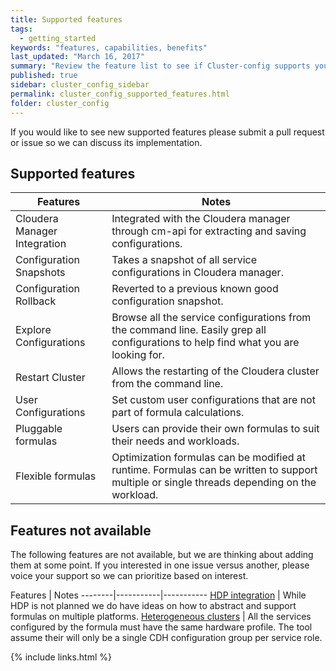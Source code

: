 ```yaml
---
title: Supported features
tags:
  - getting_started
keywords: "features, capabilities, benefits"
last_updated: "March 16, 2017"
summary: "Review the feature list to see if Cluster-config supports your requirements. New feature request are always welcome."
published: true
sidebar: cluster_config_sidebar
permalink: cluster_config_supported_features.html
folder: cluster_config
---
```


If you would like to see new supported features please submit a pull request or issue so we can discuss its implementation. 

## Supported features

Features | Notes
--------|-----------
Cloudera Manager Integration | Integrated with the Cloudera manager through cm-api for extracting and saving configurations.
Configuration Snapshots | Takes a snapshot of all service configurations in Cloudera manager.
Configuration Rollback | Reverted to a previous known good configuration snapshot. 
Explore Configurations | Browse all the service configurations from the command line. Easily grep all configurations to help find what you are looking for.
Restart Cluster | Allows the restarting of the Cloudera cluster from the command line.
User Configurations | Set custom user configurations that are not part of formula calculations.
Pluggable formulas | Users can provide their own formulas to suit their needs and workloads.
Flexible formulas | Optimization formulas can be modified at runtime. Formulas can be written to support multiple or single threads depending on the workload.



## Features not available

The following features are not available, but we are thinking about adding them at some point. If you interested in one issue versus another, please voice your support so we can prioritize based on interest.


Features | Notes
--------|-----------|-----------
[HDP integration](https://github.com/tapanalyticstoolkit/cluster-config/issues/2) | While HDP is not planned we do have ideas on how to abstract and support formulas on multiple platforms. 
[Heterogeneous clusters](https://github.com/tapanalyticstoolkit/cluster-config/issues/1) | All the services configured by the formula must have the same hardware profile. The tool assume their will only be a single CDH configuration group per service role.

{% include links.html %}



